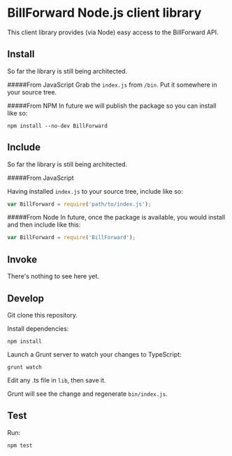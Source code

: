 BillForward Node.js client library
===================

This client library provides (via Node) easy access to the BillForward API.

Install
-------------------------
So far the library is still being architected.

#####From JavaScript
Grab the `index.js` from `/bin`. Put it somewhere in your source tree.

#####From NPM
In future we will publish the package so you can install like so:

```
npm install --no-dev BillForward
```


Include
-------------------------
So far the library is still being architected.

#####From JavaScript

Having installed `index.js` to your source tree, include like so:

```js
var BillForward = require('path/to/index.js');
```

#####From Node
In future, once the package is available, you would install and then include like this:

```js
var BillForward = require('BillForward');
```

Invoke
-------------------------
There's nothing to see here yet.

Develop
-------------------------
Git clone this repository.

Install dependencies:
```
npm install
```

Launch a Grunt server to watch your changes to TypeScript:

```
grunt watch
```

Edit any .ts file in `lib`, then save it.

Grunt will see the change and regenerate `bin/index.js`.

Test
-------------------------
Run:
```
npm test
```